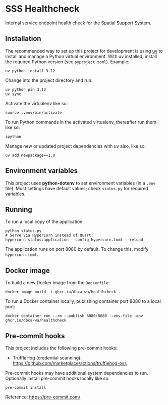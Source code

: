 # SSS Healthcheck

Internal service endpoint health check for the Spatial Support System.

## Installation

The recommended way to set up this project for development is using
[uv](https://docs.astral.sh/uv/)
to install and manage a Python virtual environment.
With uv installed, install the required Python version (see `pyproject.toml`). Example:

    uv python install 3.12

Change into the project directory and run:

    uv python pin 3.12
    uv sync

Activate the virtualenv like so:

    source .venv/bin/activate

To run Python commands in the activated virtualenv, thereafter run them like so:

    ipython

Manage new or updated project dependencies with uv also, like so:

    uv add newpackage==1.0

## Environment variables

This project uses **python-dotenv** to set environment variables (in a `.env` file).
Most settings have default values; check `status.py` for required variables.

## Running

To run a local copy of the application:

    python status.py
    # Serve via HyperCorn instead of Quart:
    hypercorn status:application --config hypercorn.toml --reload

The application runs on port 8080 by default. To change this, modify `hypercorn.toml`.

## Docker image

To build a new Docker image from the `Dockerfile`:

    docker image build -t ghcr.io/dbca-wa/healthcheck .

To run a Docker container locally, publishing container port 8080 to a local port:

    docker container run --rm --publish 8080:8080 --env-file .env ghcr.io/dbca-wa/healthcheck

## Pre-commit hooks

This project includes the following pre-commit hooks:

- TruffleHog (credential scanning): <https://github.com/marketplace/actions/trufflehog-oss>

Pre-commit hooks may have additional system dependencies to run. Optionally
install pre-commit hooks locally like so:

    pre-commit install

Reference: <https://pre-commit.com/>

